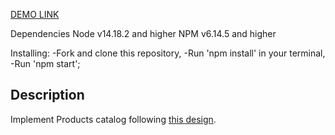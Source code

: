 [DEMO LINK](https://Andriyk0.github.io/mobilesShop/)

Dependencies Node v14.18.2 and higher NPM v6.14.5 and higher

Installing:
 -Fork and clone this repository,
 -Run 'npm install' in your terminal,
 -Run 'npm start';


## Description
Implement Products catalog following [this design](https://www.figma.com/file/uEetgWenSRxk9jgiym6Yzp/Phone-catalog-redesign?node-id=1%3A2).
